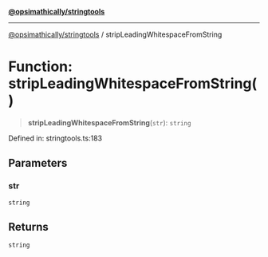 [**@opsimathically/stringtools**](../README.md)

***

[@opsimathically/stringtools](../README.md) / stripLeadingWhitespaceFromString

# Function: stripLeadingWhitespaceFromString()

> **stripLeadingWhitespaceFromString**(`str`): `string`

Defined in: stringtools.ts:183

## Parameters

### str

`string`

## Returns

`string`
